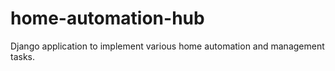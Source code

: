 # home-automation-hub
Django application to implement various home automation and management tasks.
